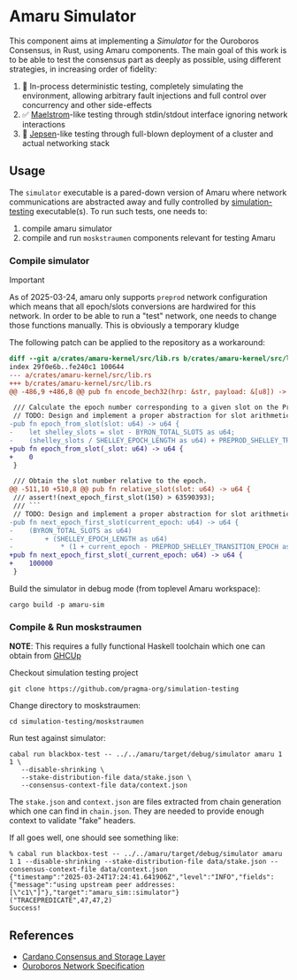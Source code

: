 # Amaru Simulator

This component aims at implementing a _Simulator_ for the Ouroboros Consensus, in Rust, using Amaru components. The main goal of this work is to be able to test the consensus part as deeply as possible, using different strategies, in increasing order of fidelity:

1. 🔴 In-process deterministic testing, completely simulating the environment, allowing arbitrary fault injections and full control over concurrency and other side-effects
2. ✅ [Maelstrom](https://github.com/jepsen-io/maelstrom/)-like testing through stdin/stdout interface ignoring network interactions
3. 🔴 [Jepsen](https://github.com/jepsen-io/jepsen)-like testing through full-blown deployment of a cluster and actual networking stack

## Usage

The `simulator` executable is a pared-down version of Amaru where network communications are abstracted away and fully controlled by [simulation-testing](https://github.com/pragma-org/simulation-testing) executable(s).
To run such tests, one needs to:

1. compile amaru simulator
2. compile and run `moskstraumen` components relevant for testing Amaru

### Compile simulator

> [!IMPORTANT]
>
> As of 2025-03-24, amaru only supports `preprod` network configuration which means that all epoch/slots conversions are hardwired for this network.
> In order to be able to run a "test" network, one needs to change those functions manually. This is obviously a temporary kludge
>
> The following patch can be applied to the repository as a workaround:
>
> ```diff
> diff --git a/crates/amaru-kernel/src/lib.rs b/crates/amaru-kernel/src/lib.rs
> index 29f0e6b..fe240c1 100644
> --- a/crates/amaru-kernel/src/lib.rs
> +++ b/crates/amaru-kernel/src/lib.rs
> @@ -486,9 +486,8 @@ pub fn encode_bech32(hrp: &str, payload: &[u8]) -> Result<String, Box<dyn std::e
>
>  /// Calculate the epoch number corresponding to a given slot on the PreProd network.
>  // TODO: Design and implement a proper abstraction for slot arithmetic. See https://github.com/pragma-org/amaru/pull/26/files#r1807394364
> -pub fn epoch_from_slot(slot: u64) -> u64 {
> -    let shelley_slots = slot - BYRON_TOTAL_SLOTS as u64;
> -    (shelley_slots / SHELLEY_EPOCH_LENGTH as u64) + PREPROD_SHELLEY_TRANSITION_EPOCH as u64
> +pub fn epoch_from_slot(_slot: u64) -> u64 {
> +    0
>  }
>
>  /// Obtain the slot number relative to the epoch.
> @@ -511,10 +510,8 @@ pub fn relative_slot(slot: u64) -> u64 {
>  /// assert!(next_epoch_first_slot(150) > 63590393);
>  /// ```
>  // TODO: Design and implement a proper abstraction for slot arithmetic. See https://github.com/pragma-org/amaru/pull/26/files#r1807394364
> -pub fn next_epoch_first_slot(current_epoch: u64) -> u64 {
> -    (BYRON_TOTAL_SLOTS as u64)
> -        + (SHELLEY_EPOCH_LENGTH as u64)
> -            * (1 + current_epoch - PREPROD_SHELLEY_TRANSITION_EPOCH as u64)
> +pub fn next_epoch_first_slot(_current_epoch: u64) -> u64 {
> +    100000
>  }
> ```

Build the simulator in debug mode (from toplevel Amaru workspace):

```
cargo build -p amaru-sim
```

### Compile & Run moskstraumen

**NOTE**: This requires a fully functional Haskell toolchain which one can obtain from [GHCUp](http://ghcup.haskell.org)

Checkout simulation testing project

```
git clone https://github.com/pragma-org/simulation-testing
```

Change directory to moskstraumen:

```
cd simulation-testing/moskstraumen
```

Run test against simulator:

```
cabal run blackbox-test -- ../../amaru/target/debug/simulator amaru 1 1 \
   --disable-shrinking \
   --stake-distribution-file data/stake.json \
   --consensus-context-file data/context.json
```

The `stake.json` and `context.json` are files extracted from chain generation which one can find in `chain.json`. They are needed to provide enough context to validate "fake" headers.

If all goes well, one should see something like:

```
% cabal run blackbox-test -- ../../amaru/target/debug/simulator amaru 1 1 --disable-shrinking --stake-distribution-file data/stake.json --consensus-context-file data/context.json
{"timestamp":"2025-03-24T17:24:41.641906Z","level":"INFO","fields":{"message":"using upstream peer addresses: [\"c1\"]"},"target":"amaru_sim::simulator"}
("TRACEPREDICATE",47,47,2)
Success!
```

## References

* [Cardano Consensus and Storage Layer](https://ouroboros-consensus.cardano.intersectmbo.org/assets/files/report-b72e7d765cfee85b26dc035c52c6de84.pdf)
* [Ouroboros Network Specification](https://ouroboros-network.cardano.intersectmbo.org/pdfs/network-spec/network-spec.pdf)
